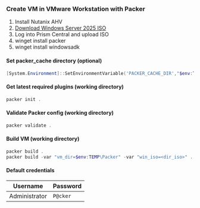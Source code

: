 ### Create VM in VMware Workstation with Packer

1. Install Nutanix AHV
2. [Download Windows Server 2025 ISO](https://www.microsoft.com/en-us/evalcenter/download-windows-server-2025)
3. Log into Prism Central and upload ISO
4. winget install packer
5. winget install windowsadk

#### Set packer_cache directory (optional)

```powershell
[System.Environment]::SetEnvironmentVariable('PACKER_CACHE_DIR',"$env:TEMP", 'User')
```

#### Get latest required plugins (working directory)

```powershell
packer init .
```

#### Validate Packer config (working directory)

```powershell
packer validate .
```

#### Build VM (working directory)

```powershell
packer build .
packer build -var "vm_dir=$env:TEMP\Packer" -var "win_iso=<dir_iso>" .
```

#### Default credentials

| Username      | Password    |
| ------------- | ----------- |
| Administrator | `P@cker`    |
